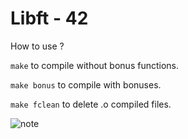 # Libft - 42

How to use ?

``make`` to compile without bonus functions.

``make bonus`` to compile with bonuses.

``make fclean`` to delete .o compiled files.

![note](https://i.imgur.com/GJG7F5h.png)
